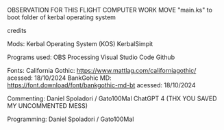 OBSERVATION FOR THIS FLIGHT COMPUTER WORK MOVE "main.ks" to boot folder of kerbal operating system

credits

Mods:
Kerbal Operating System (KOS)
KerbalSimpit

Programs used:
OBS
Processing
Visual Studio Code
Github

Fonts:
California Gothic: https://www.mattlag.com/californiagothic/ acessed: 18/10/2024
BankGohic MD: https://font.download/font/bankgothic-md-bt acessed: 18/10/2024

Commenting:
Daniel Spoladori / Gato100Mal
ChatGPT 4 (THX YOU SAVED MY UNCOMMENTED MESS)

Programming:
Daniel Spoladori / Gato100Mal